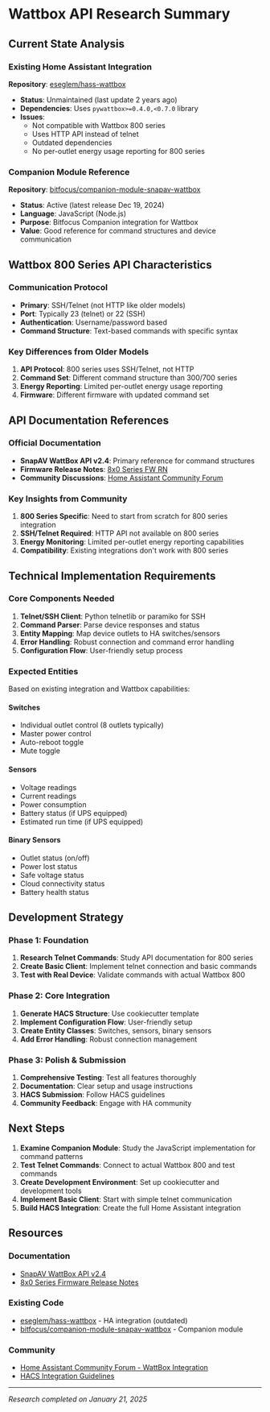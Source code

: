 # Wattbox API Research Summary

## Current State Analysis

### Existing Home Assistant Integration
**Repository**: [eseglem/hass-wattbox](https://github.com/eseglem/hass-wattbox/)
- **Status**: Unmaintained (last update 2 years ago)
- **Dependencies**: Uses `pywattbox>=0.4.0,<0.7.0` library
- **Issues**: 
  - Not compatible with Wattbox 800 series
  - Uses HTTP API instead of telnet
  - Outdated dependencies
  - No per-outlet energy usage reporting for 800 series

### Companion Module Reference
**Repository**: [bitfocus/companion-module-snapav-wattbox](https://github.com/bitfocus/companion-module-snapav-wattbox/)
- **Status**: Active (latest release Dec 19, 2024)
- **Language**: JavaScript (Node.js)
- **Purpose**: Bitfocus Companion integration for Wattbox
- **Value**: Good reference for command structures and device communication

## Wattbox 800 Series API Characteristics

### Communication Protocol
- **Primary**: SSH/Telnet (not HTTP like older models)
- **Port**: Typically 23 (telnet) or 22 (SSH)
- **Authentication**: Username/password based
- **Command Structure**: Text-based commands with specific syntax

### Key Differences from Older Models
1. **API Protocol**: 800 series uses SSH/Telnet, not HTTP
2. **Command Set**: Different command structure than 300/700 series
3. **Energy Reporting**: Limited per-outlet energy usage reporting
4. **Firmware**: Different firmware with updated command set

## API Documentation References

### Official Documentation
- **SnapAV WattBox API v2.4**: Primary reference for command structures
- **Firmware Release Notes**: [8x0 Series FW RN](https://help.snapone.com/wb-8x0-fw/Content/FW%20RN/8x0/8x0%20series%20FW%20RN.htm)
- **Community Discussions**: [Home Assistant Community Forum](https://community.home-assistant.io/t/wattbox-integration/108271?page=5)

### Key Insights from Community
1. **800 Series Specific**: Need to start from scratch for 800 series integration
2. **SSH/Telnet Required**: HTTP API not available on 800 series
3. **Energy Monitoring**: Limited per-outlet energy reporting capabilities
4. **Compatibility**: Existing integrations don't work with 800 series

## Technical Implementation Requirements

### Core Components Needed
1. **Telnet/SSH Client**: Python telnetlib or paramiko for SSH
2. **Command Parser**: Parse device responses and status
3. **Entity Mapping**: Map device outlets to HA switches/sensors
4. **Error Handling**: Robust connection and command error handling
5. **Configuration Flow**: User-friendly setup process

### Expected Entities
Based on existing integration and Wattbox capabilities:

#### Switches
- Individual outlet control (8 outlets typically)
- Master power control
- Auto-reboot toggle
- Mute toggle

#### Sensors
- Voltage readings
- Current readings  
- Power consumption
- Battery status (if UPS equipped)
- Estimated run time (if UPS equipped)

#### Binary Sensors
- Outlet status (on/off)
- Power lost status
- Safe voltage status
- Cloud connectivity status
- Battery health status

## Development Strategy

### Phase 1: Foundation
1. **Research Telnet Commands**: Study API documentation for 800 series
2. **Create Basic Client**: Implement telnet connection and basic commands
3. **Test with Real Device**: Validate commands with actual Wattbox 800

### Phase 2: Core Integration
1. **Generate HACS Structure**: Use cookiecutter template
2. **Implement Configuration Flow**: User-friendly setup
3. **Create Entity Classes**: Switches, sensors, binary sensors
4. **Add Error Handling**: Robust connection management

### Phase 3: Polish & Submission
1. **Comprehensive Testing**: Test all features thoroughly
2. **Documentation**: Clear setup and usage instructions
3. **HACS Submission**: Follow HACS guidelines
4. **Community Feedback**: Engage with HA community

## Next Steps

1. **Examine Companion Module**: Study the JavaScript implementation for command patterns
2. **Test Telnet Commands**: Connect to actual Wattbox 800 and test commands
3. **Create Development Environment**: Set up cookiecutter and development tools
4. **Implement Basic Client**: Start with simple telnet communication
5. **Build HACS Integration**: Create the full Home Assistant integration

## Resources

### Documentation
- [SnapAV WattBox API v2.4](https://manuals.plus/m/5a2b330612ca15048f5f17a0c83393c4cb3a4fea3a82dd2e96e7b8fb7b8fb553)
- [8x0 Series Firmware Release Notes](https://help.snapone.com/wb-8x0-fw/Content/FW%20RN/8x0/8x0%20series%20FW%20RN.htm)

### Existing Code
- [eseglem/hass-wattbox](https://github.com/eseglem/hass-wattbox/) - HA integration (outdated)
- [bitfocus/companion-module-snapav-wattbox](https://github.com/bitfocus/companion-module-snapav-wattbox/) - Companion module

### Community
- [Home Assistant Community Forum - WattBox Integration](https://community.home-assistant.io/t/wattbox-integration/108271?page=5)
- [HACS Integration Guidelines](https://www.hacs.xyz/docs/publish/integration/)

---

*Research completed on January 21, 2025*

